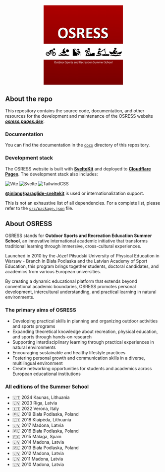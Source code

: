 #

<p align="center">
  <img src="/square_logo.jpg" alt="OSRESS Logo" width="256">
</p>

## About the repo

This repository contains the source code, documentation, and other resources
for the development and maintenance of the OSRESS website
[_**osress.pages.dev**_](https://osress.pages.dev/).

### Documentation

You can find the documentation in the [`docs`](/docs) directory of this repository.

### Development stack

The OSRESS website is built with **[SvelteKit](https://github.com/sveltejs/kit)**
and deployed to **[Cloudflare Pages](https://pages.cloudflare.com/)**.
The development stack also includes:

![Vite](https://img.shields.io/badge/vite-%23646CFF.svg?style=for-the-badge&logo=vite&logoColor=white)
![Svelte](https://img.shields.io/badge/svelte-%23f1413d.svg?style=for-the-badge&logo=svelte&logoColor=white)
![TailwindCSS](https://img.shields.io/badge/tailwindcss-%2338B2AC.svg?style=for-the-badge&logo=tailwind-css&logoColor=white)

**[@inlang/paraglide-sveltekit](https://www.npmjs.com/package/@inlang/paraglide-sveltekit)**
is used or internationalization support.

This is not an exhaustive list of all dependencies. For a complete list,
please refer to the [`src/package.json`](/src/package.json) file.

## About OSRESS

OSRESS stands for **Outdoor Sports and Recreation Education Summer School**,
an innovative international academic initiative that transforms
traditional learning through immersive, cross-cultural experiences.

Launched in 2010 by the Józef Piłsudski University of Physical Education
in Warsaw - Branch in Biała Podlaska and the Latvian Academy of Sport Education,
this program brings together students, doctoral candidates,
and academics from various European universities.

By creating a dynamic educational platform that extends beyond conventional academic
boundaries, OSRESS promotes personal development, intercultural understanding,
and practical learning in natural environments.

### The primary aims of OSRESS

- Developing practical skills in planning and organizing
outdoor activities and sports programs
- Expanding theoretical knowledge about recreation,
physical education, and sports through hands-on research
- Supporting interdisciplinary learning through practical
experiences in natural environments
- Encouraging sustainable and healthy lifestyle practices
- Fostering personal growth and communication skills
in a diverse, multilingual environment
- Create networking opportunities for students and
academics across European educational institutions

### All editions of the Summer School

- 🇱🇹 2024 Kaunas, Lithuania
- 🇱🇻 2023 Riga, Latvia
- 🇮🇹 2022 Verona, Italy
- 🇵🇱 2019 Biała Podlaska, Poland
- 🇱🇹 2018 Klaipėda, Lithuania
- 🇱🇻 2017 Madona, Latvia
- 🇵🇱 2016 Biała Podlaska, Poland
- 🇪🇸 2015 Málaga, Spain
- 🇱🇻 2014 Madona, Latvia
- 🇵🇱 2013 Biała Podlaska, Poland
- 🇱🇻 2012 Madona, Latvia
- 🇱🇻 2011 Madona, Latvia
- 🇱🇻 2010 Madona, Latvia
